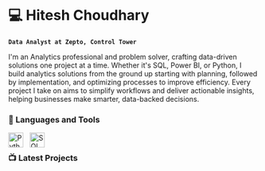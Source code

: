 # 💻 Hitesh Choudhary
**`Data Analyst at Zepto, Control Tower`**

I'm an Analytics professional and problem solver, crafting data-driven solutions one project at a time. Whether it's SQL, Power BI, or Python, I build analytics solutions from the ground up starting with planning, followed by implementation, and optimizing processes to improve efficiency. Every project I take on aims to simplify workflows and deliver actionable insights, helping businesses make smarter, data-backed decisions.

### 🧰 Languages and Tools

<img align="left" alt="Python" width="30px" style="padding-right:10px;" src="https://cdn.jsdelivr.net/gh/devicons/devicon/icons/python/python-plain.svg" /> 
<img align="left" alt="SQl" width="30px" style="padding-right:10px;" src="https://github.com/Hitesh9020/Events/blob/main/images.png" />
<br />


### 📺 Latest Projects 

